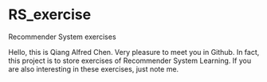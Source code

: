# RS_exercise
Recommender System exercises

Hello, this is Qiang Alfred Chen. Very pleasure to meet you in Github. 
In fact, this project is to store exercises of Recommender System Learning. If you are also interesting in these exercises, just note me.

